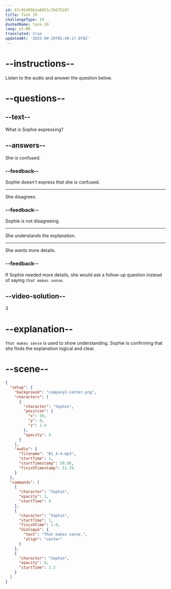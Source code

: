 ```yaml
---
id: 67c82d99b2a8051c7b675207
title: Task 19
challengeType: 19
dashedName: task-19
lang: pt-BR
translated: true
updatedAt: '2025-09-29T05:49:17.070Z'
---
```


<!-- (audio) Sophie: That makes sense. -->

# --instructions--

Listen to the audio and answer the question below.

# --questions--

## --text--

What is Sophie expressing?

## --answers--

She is confused.

### --feedback--

Sophie doesn't express that she is confused.

---

She disagrees.

### --feedback--

Sophie is not disagreeing.

---

She understands the explanation.

---

She wants more details.

### --feedback--

If Sophie needed more details, she would ask a follow-up question instead of saying `that makes sense`.

## --video-solution--

3

# --explanation--

`That makes sense` is used to show understanding. Sophie is confirming that she finds the explanation logical and clear.

# --scene--

```json
{
  "setup": {
    "background": "company2-center.png",
    "characters": [
      {
        "character": "Sophie",
        "position": {
          "x": 50,
          "y": 0,
          "z": 1.4
        },
        "opacity": 0
      }
    ],
    "audio": {
      "filename": "B1_4-4.mp3",
      "startTime": 1,
      "startTimestamp": 50.98,
      "finishTimestamp": 51.78
    }
  },
  "commands": [
    {
      "character": "Sophie",
      "opacity": 1,
      "startTime": 0
    },
    {
      "character": "Sophie",
      "startTime": 1,
      "finishTime": 1.8,
      "dialogue": {
        "text": "That makes sense.",
        "align": "center"
      }
    },
    {
      "character": "Sophie",
      "opacity": 0,
      "startTime": 2.3
    }
  ]
}
```

